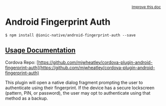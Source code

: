 
<a style="float:right;font-size:12px;" href="http://github.com/driftyco/ionic-native/edit/master/src/@ionic-native/plugins/android-fingerprint-auth/index.ts#L63">
  Improve this doc
</a>

# Android Fingerprint Auth
<!-- end header block -->

```
$ npm install @ionic-native/android-fingerprint-auth --save
```

## [Usage Documentation](https://ionicframework.com/docs/v2/native/android-fingerprint-auth/)

Cordova Repo: [https://github.com/mjwheatley/cordova-plugin-android-fingerprint-auth](https://github.com/mjwheatley/cordova-plugin-android-fingerprint-auth)

<!-- description -->
This plugin will open a native dialog fragment prompting the user to authenticate using their fingerprint. If the device has a secure lockscreen (pattern, PIN, or password), the user may opt to authenticate using that method as a backup.
<!-- end for prop in method.decorators[0].argumentInfo -->
<!-- end content block -->
<!-- end body block -->
